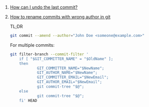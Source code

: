  1. [How can I undo the last commit?](https://www.git-tower.com/learn/git/faq/undo-last-commit/)
 2. [How to rename commits with wrong author in git](https://stackoverflow.com/questions/38133775/how-to-rename-commits-with-wrong-author-in-git)
    
    TL;DR
    
    ```bash
    git commit --amend --author="John Doe <someone@example.com>"
    ```
    
    For multiple commits:
    
    
    ```bash
    git filter-branch --commit-filter '
        if [ "$GIT_COMMITTER_NAME" = "$OldName" ];
        then
                GIT_COMMITTER_NAME="$NewName";
                GIT_AUTHOR_NAME="$NewName";
                GIT_COMMITTER_EMAIL="$NewEmail";
                GIT_AUTHOR_EMAIL="$NewEmail";
                git commit-tree "$@";
        else
                git commit-tree "$@";
        fi' HEAD
    ```
